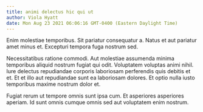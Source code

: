 ```yaml
---
title: animi delectus hic qui ut
author: Viola Hyatt
date: Mon Aug 23 2021 06:06:16 GMT-0400 (Eastern Daylight Time)
---
```

Enim molestiae temporibus. Sit pariatur consequatur a. Natus et aut pariatur amet minus et. Excepturi tempora fuga nostrum sed.

 Necessitatibus ratione commodi. Aut molestiae assumenda minima temporibus aliquid nostrum fugiat qui odit. Voluptatem voluptas animi nihil. Iure delectus repudiandae corporis laboriosam perferendis quis debitis et et. Et et illo aut repudiandae sunt ea laboriosam dolores. Et optio nulla iusto temporibus maxime nostrum dolor et.

 Fugiat rerum ut tempore omnis sunt ipsa cum. Et asperiores asperiores aperiam. Id sunt omnis cumque omnis sed aut voluptatem enim nostrum.